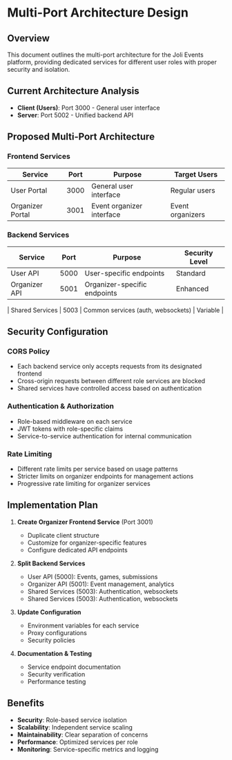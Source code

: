 # Multi-Port Architecture Design

## Overview
This document outlines the multi-port architecture for the Joli Events platform, providing dedicated services for different user roles with proper security and isolation.

## Current Architecture Analysis
- **Client (Users)**: Port 3000 - General user interface
- **Server**: Port 5002 - Unified backend API

## Proposed Multi-Port Architecture

### Frontend Services
| Service | Port | Purpose | Target Users |
|---------|------|---------|-------------|
| User Portal | 3000 | General user interface | Regular users |
| Organizer Portal | 3001 | Event organizer interface | Event organizers |


### Backend Services
| Service | Port | Purpose | Security Level |
|---------|------|---------|---------------|
| User API | 5000 | User-specific endpoints | Standard |
| Organizer API | 5001 | Organizer-specific endpoints | Enhanced |

| Shared Services | 5003 | Common services (auth, websockets) | Variable |

## Security Configuration

### CORS Policy
- Each backend service only accepts requests from its designated frontend
- Cross-origin requests between different role services are blocked
- Shared services have controlled access based on authentication

### Authentication & Authorization
- Role-based middleware on each service
- JWT tokens with role-specific claims
- Service-to-service authentication for internal communication

### Rate Limiting
- Different rate limits per service based on usage patterns
- Stricter limits on organizer endpoints for management actions
- Progressive rate limiting for organizer services

## Implementation Plan

1. **Create Organizer Frontend Service** (Port 3001)
   - Duplicate client structure
   - Customize for organizer-specific features
   - Configure dedicated API endpoints

2. **Split Backend Services**
   - User API (5000): Events, games, submissions
   - Organizer API (5001): Event management, analytics
   - Shared Services (5003): Authentication, websockets
   - Shared Services (5003): Authentication, websockets

3. **Update Configuration**
   - Environment variables for each service
   - Proxy configurations
   - Security policies

4. **Documentation & Testing**
   - Service endpoint documentation
   - Security verification
   - Performance testing

## Benefits

- **Security**: Role-based service isolation
- **Scalability**: Independent service scaling
- **Maintainability**: Clear separation of concerns
- **Performance**: Optimized services per role
- **Monitoring**: Service-specific metrics and logging